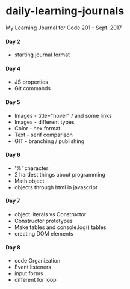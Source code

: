 # daily-learning-journals
My Learning Journal for Code 201 - Sept. 2017

#### Day 2
- starting journal format

#### Day 4
- JS properties
- Git commands

#### Day 5
- Images - title="hover" / and some links
- Images - different types
- Color - hex format
- Text - serif comparison
- GIT - branching / publishing

#### Day 6
- '%' character
- 2 hardest things about programming
- Math.object
- objects through html in javascript

#### Day 7
- object literals vs Constructor
- Constructor prototypes
- Make tables and console.log() tables
- creating DOM elements

#### Day 8
- code Organization
- Event listeners
- input forms
- different for loop
